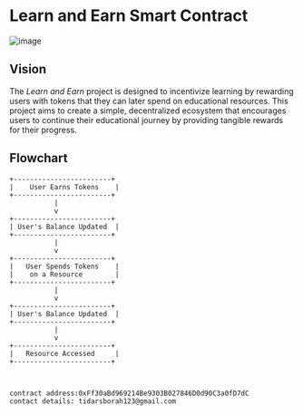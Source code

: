 # Learn and Earn Smart Contract
![image](https://github.com/user-attachments/assets/5303608f-4471-4e15-b32a-4ad3ad3798e4)
## Vision
The *Learn and Earn* project is designed to incentivize learning by rewarding users with tokens that they can later spend on educational resources. This project aims to create a simple, decentralized ecosystem that encourages users to continue their educational journey by providing tangible rewards for their progress.

## Flowchart
```plaintext
+------------------------+
|    User Earns Tokens    |
+------------------------+
           |
           v
+------------------------+
| User's Balance Updated  |
+------------------------+
           |
           v
+------------------------+
|   User Spends Tokens    |
|    on a Resource        |
+------------------------+
           |
           v
+------------------------+
| User's Balance Updated  |
+------------------------+
           |
           v
+------------------------+
|   Resource Accessed     |
+------------------------+



contract address:0xFf30aBd969214Be9303B027846D0d90C3a0fD7dC
contact details: tidarsborah123@gmail.com
